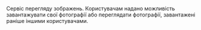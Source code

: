Cервіс перегляду зображень. Користувачам надано можливість завантажувати свої фотографії або переглядати фотографії, завантажені раніше іншими користувачами.